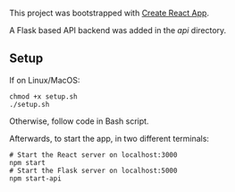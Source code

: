 This project was bootstrapped with [Create React App](https://github.com/facebook/create-react-app).

A Flask based API backend was added in the *api* directory.

## Setup
If on Linux/MacOS:
```
chmod +x setup.sh
./setup.sh
```
Otherwise, follow code in Bash script.

Afterwards, to start the app, in two different terminals:
```
# Start the React server on localhost:3000
npm start
# Start the Flask server on localhost:5000
npm start-api
```



